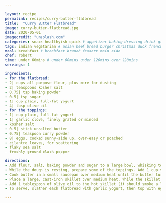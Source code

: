 ```yaml
---

layout: recipe
permalink: recipes/curry-butter-flatbread 
title:  "Curry Butter Flatbread"
image: curry-butter-flatbread.jpg 
date: 2020-05-01
imagecredit: "unsplash.com" 
categories: snack healthyish quick # appetizer baking dressing drink grill healthyish marinade oven pickling quick raw salad sandwich sauce snack soup
tags: indian vegetarian # asian beef bread burger christmas duck french fruit indian italian mexican nuts pasta pork poultry rice seafood thanksgiving vegetarian
meal: breakfast # breakfast brunch dessert main side
chef: robert 
time: under 60mins # under 60mins under 120mins over 120mins
servings: 1 

ingredients:
- for the flatbread:
- 2| cups all purpose flour, plus more for dusting
- 2| teaspoons kosher salt
- 0.75| tsp baking powder
- 0.5| tsp sugar
- 1| cup plain, full-fat yogurt
- 4| tbsp olive oil
- for the toppings:
- 1| cup plain, full-fat yogurt
- 1| garlic clove, finely grated or minced
- kosher salt
- 0.5| stick unsalted butter
- 0.75| teaspoon curry powder
- 8| eggs, cooked sunny-side up, over-easy or poached
- cilantro leaves, for scattering
- flaky sea salt
- freshly ground black pepper

directions:
- Add flour, salt, baking powder and sugar to a large bowl, whisking to combine. Add 1 cup yogurt, and stir until a shaggy dough forms. Turn dough out onto a lightly floured work surface, and knead until a mostly smooth ball of dough forms (1 to 2 minutes). Divide dough into 4 pieces, and shape each into a ball. Cover with plastic wrap and let rest for 15 minutes.
- While the dough is resting, prepare some of the toppings. Add 1 cup yogurt, grated garlic and 3/4 tsp kosher salt to a medium bowl, whisking to combine. Season to taste with additional salt. Set aside. 
- Cook butter in a small saucepan over medium heat until the butter turns a deep golden brown color and takes on a nutty aroma (about 5 minutes). Take the saucepan off the heat, and stir in the curry powder and a pinch of salt. Let cool for a moment then season to taste with additional salt. Set aside.
- Place a large, cast-iron skillet over medium heat. While the skillet is heating up, roll 1 ball of dough on a lightly floured surface into a 1/8" thick round (doesn't have to be perfect).
- Add 1 tablespoon of olive oil to the hot skillet (it should smoke a little), then carefully add the dough round. Cook until the bottom is golden brown and the top starts to bubble and puff (about 2 minutes). Flip and cook until the other side is golden in spots (1 to 1.5 minutes longer). Transfer to a plate, and then repeat this process with the other 3 balls of dough. I like to roll out the next ball while one is cooking in the skillet.
- To serve, slather each flatbread with garlic yogurt, then top with eggs, cilantro leaves and a drizzle of curry brown butter. Finish with a sprinkling of flaky sea salt and freshly ground black pepper.

--- 
```

